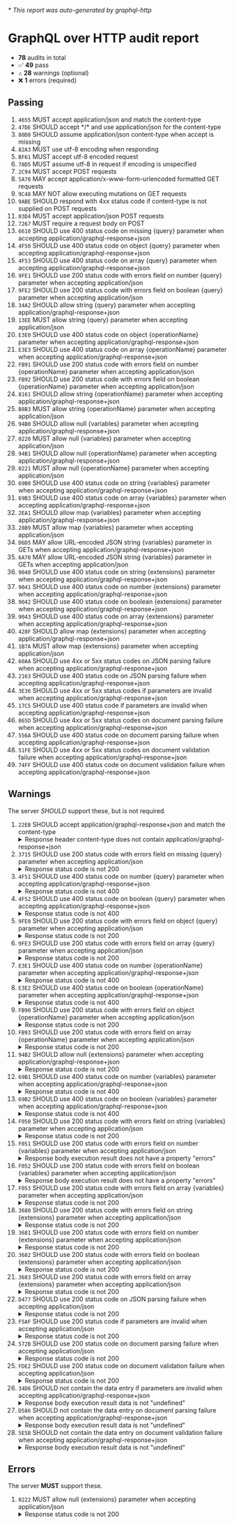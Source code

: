 <i>* This report was auto-generated by graphql-http</i>

<h1>GraphQL over HTTP audit report</h1>

<ul>
<li><b>78</b> audits in total</li>
<li><span style="font-family: monospace">✅</span> <b>49</b> pass</li>
<li><span style="font-family: monospace">⚠️</span> <b>28</b> warnings (optional)</li>
<li><span style="font-family: monospace">❌</span> <b>1</b> errors (required)</li>
</ul>

<h2>Passing</h2>
<ol>
<li><code>4655</code> MUST accept application/json and match the content-type</li>
<li><code>47DE</code> SHOULD accept */* and use application/json for the content-type</li>
<li><code>80D8</code> SHOULD assume application/json content-type when accept is missing</li>
<li><code>82A3</code> MUST use utf-8 encoding when responding</li>
<li><code>BF61</code> MUST accept utf-8 encoded request</li>
<li><code>78D5</code> MUST assume utf-8 in request if encoding is unspecified</li>
<li><code>2C94</code> MUST accept POST requests</li>
<li><code>5A70</code> MAY accept application/x-www-form-urlencoded formatted GET requests</li>
<li><code>9C48</code> MAY NOT allow executing mutations on GET requests</li>
<li><code>9ABE</code> SHOULD respond with 4xx status code if content-type is not supplied on POST requests</li>
<li><code>03D4</code> MUST accept application/json POST requests</li>
<li><code>7267</code> MUST require a request body on POST</li>
<li><code>6610</code> SHOULD use 400 status code on missing {query} parameter when accepting application/graphql-response+json</li>
<li><code>4F50</code> SHOULD use 400 status code on object {query} parameter when accepting application/graphql-response+json</li>
<li><code>4F53</code> SHOULD use 400 status code on array {query} parameter when accepting application/graphql-response+json</li>
<li><code>9FE1</code> SHOULD use 200 status code with errors field on number {query} parameter when accepting application/json</li>
<li><code>9FE2</code> SHOULD use 200 status code with errors field on boolean {query} parameter when accepting application/json</li>
<li><code>34A2</code> SHOULD allow string {query} parameter when accepting application/graphql-response+json</li>
<li><code>13EE</code> MUST allow string {query} parameter when accepting application/json</li>
<li><code>E3E0</code> SHOULD use 400 status code on object {operationName} parameter when accepting application/graphql-response+json</li>
<li><code>E3E3</code> SHOULD use 400 status code on array {operationName} parameter when accepting application/graphql-response+json</li>
<li><code>FB91</code> SHOULD use 200 status code with errors field on number {operationName} parameter when accepting application/json</li>
<li><code>FB92</code> SHOULD use 200 status code with errors field on boolean {operationName} parameter when accepting application/json</li>
<li><code>8161</code> SHOULD allow string {operationName} parameter when accepting application/graphql-response+json</li>
<li><code>B8B3</code> MUST allow string {operationName} parameter when accepting application/json</li>
<li><code>94B0</code> SHOULD allow null {variables} parameter when accepting application/graphql-response+json</li>
<li><code>0220</code> MUST allow null {variables} parameter when accepting application/json</li>
<li><code>94B1</code> SHOULD allow null {operationName} parameter when accepting application/graphql-response+json</li>
<li><code>0221</code> MUST allow null {operationName} parameter when accepting application/json</li>
<li><code>69B0</code> SHOULD use 400 status code on string {variables} parameter when accepting application/graphql-response+json</li>
<li><code>69B3</code> SHOULD use 400 status code on array {variables} parameter when accepting application/graphql-response+json</li>
<li><code>2EA1</code> SHOULD allow map {variables} parameter when accepting application/graphql-response+json</li>
<li><code>28B9</code> MUST allow map {variables} parameter when accepting application/json</li>
<li><code>D6D5</code> MAY allow URL-encoded JSON string {variables} parameter in GETs when accepting application/graphql-response+json</li>
<li><code>6A70</code> MAY allow URL-encoded JSON string {variables} parameter in GETs when accepting application/json</li>
<li><code>9040</code> SHOULD use 400 status code on string {extensions} parameter when accepting application/graphql-response+json</li>
<li><code>9041</code> SHOULD use 400 status code on number {extensions} parameter when accepting application/graphql-response+json</li>
<li><code>9042</code> SHOULD use 400 status code on boolean {extensions} parameter when accepting application/graphql-response+json</li>
<li><code>9043</code> SHOULD use 400 status code on array {extensions} parameter when accepting application/graphql-response+json</li>
<li><code>428F</code> SHOULD allow map {extensions} parameter when accepting application/graphql-response+json</li>
<li><code>1B7A</code> MUST allow map {extensions} parameter when accepting application/json</li>
<li><code>60AA</code> SHOULD use 4xx or 5xx status codes on JSON parsing failure when accepting application/graphql-response+json</li>
<li><code>2163</code> SHOULD use 400 status code on JSON parsing failure when accepting application/graphql-response+json</li>
<li><code>3E36</code> SHOULD use 4xx or 5xx status codes if parameters are invalid when accepting application/graphql-response+json</li>
<li><code>17C5</code> SHOULD use 400 status code if parameters are invalid when accepting application/graphql-response+json</li>
<li><code>865D</code> SHOULD use 4xx or 5xx status codes on document parsing failure when accepting application/graphql-response+json</li>
<li><code>556A</code> SHOULD use 400 status code on document parsing failure when accepting application/graphql-response+json</li>
<li><code>51FE</code> SHOULD use 4xx or 5xx status codes on document validation failure when accepting application/graphql-response+json</li>
<li><code>74FF</code> SHOULD use 400 status code on document validation failure when accepting application/graphql-response+json</li>
</ol>

<h2>Warnings</h2>
The server <i>SHOULD</i> support these, but is not required.
<ol>
<li><code>22EB</code> SHOULD accept application/graphql-response+json and match the content-type
<details>
<summary>Response header content-type does not contain application/graphql-response+json</summary>
<pre><code class="lang-json">{
  "statusText": "OK",
  "status": 200,
  "headers": {
    "date": "<timestamp>",
    "content-type": "application/json; charset=utf-8",
    "content-length": "31",
    "connection": "close"
  },
  "body": {
    "data": {
      "__typename": "Query"
    }
  }
}
</code></pre>
</details>
</li>
<li><code>3715</code> SHOULD use 200 status code with errors field on missing {query} parameter when accepting application/json
<details>
<summary>Response status code is not 200</summary>
<pre><code class="lang-json">{
  "statusText": "Bad Request",
  "status": 400,
  "headers": {
    "date": "<timestamp>",
    "content-type": "application/json; charset=utf-8",
    "content-length": "52",
    "connection": "close"
  },
  "body": {
    "errors": [
      {
        "message": "Unknown query"
      }
    ],
    "data": null
  }
}
</code></pre>
</details>
</li>
<li><code>4F51</code> SHOULD use 400 status code on number {query} parameter when accepting application/graphql-response+json
<details>
<summary>Response status code is not 400</summary>
<pre><code class="lang-json">{
  "statusText": "OK",
  "status": 200,
  "headers": {
    "date": "<timestamp>",
    "content-type": "application/json; charset=utf-8",
    "content-length": "61",
    "connection": "close"
  },
  "body": {
    "errors": [
      {
        "message": "Must provide document."
      }
    ],
    "data": null
  }
}
</code></pre>
</details>
</li>
<li><code>4F52</code> SHOULD use 400 status code on boolean {query} parameter when accepting application/graphql-response+json
<details>
<summary>Response status code is not 400</summary>
<pre><code class="lang-json">{
  "statusText": "OK",
  "status": 200,
  "headers": {
    "date": "<timestamp>",
    "content-type": "application/json; charset=utf-8",
    "content-length": "61",
    "connection": "close"
  },
  "body": {
    "errors": [
      {
        "message": "Must provide document."
      }
    ],
    "data": null
  }
}
</code></pre>
</details>
</li>
<li><code>9FE0</code> SHOULD use 200 status code with errors field on object {query} parameter when accepting application/json
<details>
<summary>Response status code is not 200</summary>
<pre><code class="lang-json">{
  "statusText": "Bad Request",
  "status": 400,
  "headers": {
    "date": "<timestamp>",
    "content-type": "application/json; charset=utf-8",
    "content-length": "64",
    "connection": "close"
  },
  "body": {
    "errors": [
      {
        "message": "body/query must be string"
      }
    ],
    "data": null
  }
}
</code></pre>
</details>
</li>
<li><code>9FE3</code> SHOULD use 200 status code with errors field on array {query} parameter when accepting application/json
<details>
<summary>Response status code is not 200</summary>
<pre><code class="lang-json">{
  "statusText": "Bad Request",
  "status": 400,
  "headers": {
    "date": "<timestamp>",
    "content-type": "application/json; charset=utf-8",
    "content-length": "115",
    "connection": "close"
  },
  "body": {
    "errors": [
      {
        "message": "Syntax Error: Unexpected Name \"array\".",
        "locations": [
          {
            "line": 1,
            "column": 1
          }
        ]
      }
    ],
    "data": null
  }
}
</code></pre>
</details>
</li>
<li><code>E3E1</code> SHOULD use 400 status code on number {operationName} parameter when accepting application/graphql-response+json
<details>
<summary>Response status code is not 400</summary>
<pre><code class="lang-json">{
  "statusText": "OK",
  "status": 200,
  "headers": {
    "date": "<timestamp>",
    "content-type": "application/json; charset=utf-8",
    "content-length": "69",
    "connection": "close"
  },
  "body": {
    "errors": [
      {
        "message": "Unknown operation named \"0\"."
      }
    ],
    "data": null
  }
}
</code></pre>
</details>
</li>
<li><code>E3E2</code> SHOULD use 400 status code on boolean {operationName} parameter when accepting application/graphql-response+json
<details>
<summary>Response status code is not 400</summary>
<pre><code class="lang-json">{
  "statusText": "OK",
  "status": 200,
  "headers": {
    "date": "<timestamp>",
    "content-type": "application/json; charset=utf-8",
    "content-length": "73",
    "connection": "close"
  },
  "body": {
    "errors": [
      {
        "message": "Unknown operation named \"false\"."
      }
    ],
    "data": null
  }
}
</code></pre>
</details>
</li>
<li><code>FB90</code> SHOULD use 200 status code with errors field on object {operationName} parameter when accepting application/json
<details>
<summary>Response status code is not 200</summary>
<pre><code class="lang-json">{
  "statusText": "Bad Request",
  "status": 400,
  "headers": {
    "date": "<timestamp>",
    "content-type": "application/json; charset=utf-8",
    "content-length": "77",
    "connection": "close"
  },
  "body": {
    "errors": [
      {
        "message": "body/operationName must be string,null"
      }
    ],
    "data": null
  }
}
</code></pre>
</details>
</li>
<li><code>FB93</code> SHOULD use 200 status code with errors field on array {operationName} parameter when accepting application/json
<details>
<summary>Response status code is not 200</summary>
<pre><code class="lang-json">{
  "statusText": "Bad Request",
  "status": 400,
  "headers": {
    "date": "<timestamp>",
    "content-type": "application/json; charset=utf-8",
    "content-length": "77",
    "connection": "close"
  },
  "body": {
    "errors": [
      {
        "message": "body/operationName must be string,null"
      }
    ],
    "data": null
  }
}
</code></pre>
</details>
</li>
<li><code>94B2</code> SHOULD allow null {extensions} parameter when accepting application/graphql-response+json
<details>
<summary>Response status code is not 200</summary>
<pre><code class="lang-json">{
  "statusText": "Bad Request",
  "status": 400,
  "headers": {
    "date": "<timestamp>",
    "content-type": "application/json; charset=utf-8",
    "content-length": "69",
    "connection": "close"
  },
  "body": {
    "errors": [
      {
        "message": "body/extensions must be object"
      }
    ],
    "data": null
  }
}
</code></pre>
</details>
</li>
<li><code>69B1</code> SHOULD use 400 status code on number {variables} parameter when accepting application/graphql-response+json
<details>
<summary>Response status code is not 400</summary>
<pre><code class="lang-json">{
  "statusText": "OK",
  "status": 200,
  "headers": {
    "date": "<timestamp>",
    "content-type": "application/json; charset=utf-8",
    "content-length": "31",
    "connection": "close"
  },
  "body": {
    "data": {
      "__typename": "Query"
    }
  }
}
</code></pre>
</details>
</li>
<li><code>69B2</code> SHOULD use 400 status code on boolean {variables} parameter when accepting application/graphql-response+json
<details>
<summary>Response status code is not 400</summary>
<pre><code class="lang-json">{
  "statusText": "OK",
  "status": 200,
  "headers": {
    "date": "<timestamp>",
    "content-type": "application/json; charset=utf-8",
    "content-length": "31",
    "connection": "close"
  },
  "body": {
    "data": {
      "__typename": "Query"
    }
  }
}
</code></pre>
</details>
</li>
<li><code>F050</code> SHOULD use 200 status code with errors field on string {variables} parameter when accepting application/json
<details>
<summary>Response status code is not 200</summary>
<pre><code class="lang-json">{
  "statusText": "Bad Request",
  "status": 400,
  "headers": {
    "date": "<timestamp>",
    "content-type": "application/json; charset=utf-8",
    "content-length": "73",
    "connection": "close"
  },
  "body": {
    "errors": [
      {
        "message": "body/variables must be object,null"
      }
    ],
    "data": null
  }
}
</code></pre>
</details>
</li>
<li><code>F051</code> SHOULD use 200 status code with errors field on number {variables} parameter when accepting application/json
<details>
<summary>Response body execution result does not have a property "errors"</summary>
<pre><code class="lang-json">{
  "statusText": "OK",
  "status": 200,
  "headers": {
    "date": "<timestamp>",
    "content-type": "application/json; charset=utf-8",
    "content-length": "31",
    "connection": "close"
  },
  "body": {
    "data": {
      "__typename": "Query"
    }
  }
}
</code></pre>
</details>
</li>
<li><code>F052</code> SHOULD use 200 status code with errors field on boolean {variables} parameter when accepting application/json
<details>
<summary>Response body execution result does not have a property "errors"</summary>
<pre><code class="lang-json">{
  "statusText": "OK",
  "status": 200,
  "headers": {
    "date": "<timestamp>",
    "content-type": "application/json; charset=utf-8",
    "content-length": "31",
    "connection": "close"
  },
  "body": {
    "data": {
      "__typename": "Query"
    }
  }
}
</code></pre>
</details>
</li>
<li><code>F053</code> SHOULD use 200 status code with errors field on array {variables} parameter when accepting application/json
<details>
<summary>Response status code is not 200</summary>
<pre><code class="lang-json">{
  "statusText": "Bad Request",
  "status": 400,
  "headers": {
    "date": "<timestamp>",
    "content-type": "application/json; charset=utf-8",
    "content-length": "73",
    "connection": "close"
  },
  "body": {
    "errors": [
      {
        "message": "body/variables must be object,null"
      }
    ],
    "data": null
  }
}
</code></pre>
</details>
</li>
<li><code>3680</code> SHOULD use 200 status code with errors field on string {extensions} parameter when accepting application/json
<details>
<summary>Response status code is not 200</summary>
<pre><code class="lang-json">{
  "statusText": "Bad Request",
  "status": 400,
  "headers": {
    "date": "<timestamp>",
    "content-type": "application/json; charset=utf-8",
    "content-length": "69",
    "connection": "close"
  },
  "body": {
    "errors": [
      {
        "message": "body/extensions must be object"
      }
    ],
    "data": null
  }
}
</code></pre>
</details>
</li>
<li><code>3681</code> SHOULD use 200 status code with errors field on number {extensions} parameter when accepting application/json
<details>
<summary>Response status code is not 200</summary>
<pre><code class="lang-json">{
  "statusText": "Bad Request",
  "status": 400,
  "headers": {
    "date": "<timestamp>",
    "content-type": "application/json; charset=utf-8",
    "content-length": "69",
    "connection": "close"
  },
  "body": {
    "errors": [
      {
        "message": "body/extensions must be object"
      }
    ],
    "data": null
  }
}
</code></pre>
</details>
</li>
<li><code>3682</code> SHOULD use 200 status code with errors field on boolean {extensions} parameter when accepting application/json
<details>
<summary>Response status code is not 200</summary>
<pre><code class="lang-json">{
  "statusText": "Bad Request",
  "status": 400,
  "headers": {
    "date": "<timestamp>",
    "content-type": "application/json; charset=utf-8",
    "content-length": "69",
    "connection": "close"
  },
  "body": {
    "errors": [
      {
        "message": "body/extensions must be object"
      }
    ],
    "data": null
  }
}
</code></pre>
</details>
</li>
<li><code>3683</code> SHOULD use 200 status code with errors field on array {extensions} parameter when accepting application/json
<details>
<summary>Response status code is not 200</summary>
<pre><code class="lang-json">{
  "statusText": "Bad Request",
  "status": 400,
  "headers": {
    "date": "<timestamp>",
    "content-type": "application/json; charset=utf-8",
    "content-length": "69",
    "connection": "close"
  },
  "body": {
    "errors": [
      {
        "message": "body/extensions must be object"
      }
    ],
    "data": null
  }
}
</code></pre>
</details>
</li>
<li><code>D477</code> SHOULD use 200 status code on JSON parsing failure when accepting application/json
<details>
<summary>Response status code is not 200</summary>
<pre><code class="lang-json">{
  "statusText": "Bad Request",
  "status": 400,
  "headers": {
    "date": "<timestamp>",
    "content-type": "application/json; charset=utf-8",
    "content-length": "67",
    "connection": "close"
  },
  "body": {
    "errors": [
      {
        "message": "Unexpected end of JSON input"
      }
    ],
    "data": null
  }
}
</code></pre>
</details>
</li>
<li><code>F5AF</code> SHOULD use 200 status code if parameters are invalid when accepting application/json
<details>
<summary>Response status code is not 200</summary>
<pre><code class="lang-json">{
  "statusText": "Bad Request",
  "status": 400,
  "headers": {
    "date": "<timestamp>",
    "content-type": "application/json; charset=utf-8",
    "content-length": "52",
    "connection": "close"
  },
  "body": {
    "errors": [
      {
        "message": "Unknown query"
      }
    ],
    "data": null
  }
}
</code></pre>
</details>
</li>
<li><code>572B</code> SHOULD use 200 status code on document parsing failure when accepting application/json
<details>
<summary>Response status code is not 200</summary>
<pre><code class="lang-json">{
  "statusText": "Bad Request",
  "status": 400,
  "headers": {
    "date": "<timestamp>",
    "content-type": "application/json; charset=utf-8",
    "content-length": "116",
    "connection": "close"
  },
  "body": {
    "errors": [
      {
        "message": "Syntax Error: Expected Name, found <EOF>.",
        "locations": [
          {
            "line": 1,
            "column": 2
          }
        ]
      }
    ],
    "data": null
  }
}
</code></pre>
</details>
</li>
<li><code>FDE2</code> SHOULD use 200 status code on document validation failure when accepting application/json
<details>
<summary>Response status code is not 200</summary>
<pre><code class="lang-json">{
  "statusText": "Bad Request",
  "status": 400,
  "headers": {
    "date": "<timestamp>",
    "content-type": "application/json; charset=utf-8",
    "content-length": "135",
    "connection": "close"
  },
  "body": {
    "errors": [
      {
        "message": "Syntax Error: Invalid number, expected digit but got: \"f\".",
        "locations": [
          {
            "line": 1,
            "column": 4
          }
        ]
      }
    ],
    "data": null
  }
}
</code></pre>
</details>
</li>
<li><code>34D6</code> SHOULD not contain the data entry if parameters are invalid when accepting application/graphql-response+json
<details>
<summary>Response body execution result data is not "undefined"</summary>
<pre><code class="lang-json">{
  "statusText": "Bad Request",
  "status": 400,
  "headers": {
    "date": "<timestamp>",
    "content-type": "application/json; charset=utf-8",
    "content-length": "52",
    "connection": "close"
  },
  "body": {
    "errors": [
      {
        "message": "Unknown query"
      }
    ],
    "data": null
  }
}
</code></pre>
</details>
</li>
<li><code>D586</code> SHOULD not contain the data entry on document parsing failure when accepting application/graphql-response+json
<details>
<summary>Response body execution result data is not "undefined"</summary>
<pre><code class="lang-json">{
  "statusText": "Bad Request",
  "status": 400,
  "headers": {
    "date": "<timestamp>",
    "content-type": "application/json; charset=utf-8",
    "content-length": "116",
    "connection": "close"
  },
  "body": {
    "errors": [
      {
        "message": "Syntax Error: Expected Name, found <EOF>.",
        "locations": [
          {
            "line": 1,
            "column": 2
          }
        ]
      }
    ],
    "data": null
  }
}
</code></pre>
</details>
</li>
<li><code>5E5B</code> SHOULD not contain the data entry on document validation failure when accepting application/graphql-response+json
<details>
<summary>Response body execution result data is not "undefined"</summary>
<pre><code class="lang-json">{
  "statusText": "Bad Request",
  "status": 400,
  "headers": {
    "date": "<timestamp>",
    "content-type": "application/json; charset=utf-8",
    "content-length": "135",
    "connection": "close"
  },
  "body": {
    "errors": [
      {
        "message": "Syntax Error: Invalid number, expected digit but got: \"f\".",
        "locations": [
          {
            "line": 1,
            "column": 4
          }
        ]
      }
    ],
    "data": null
  }
}
</code></pre>
</details>
</li>
</ol>

<h2>Errors</h2>
The server <b>MUST</b> support these.
<ol>
<li><code>0222</code> MUST allow null {extensions} parameter when accepting application/json
<details>
<summary>Response status code is not 200</summary>
<pre><code class="lang-json">{
  "statusText": "Bad Request",
  "status": 400,
  "headers": {
    "date": "<timestamp>",
    "content-type": "application/json; charset=utf-8",
    "content-length": "69",
    "connection": "close"
  },
  "body": {
    "errors": [
      {
        "message": "body/extensions must be object"
      }
    ],
    "data": null
  }
}
</code></pre>
</details>
</li>
</ol>
